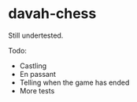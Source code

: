 # davah-chess

Still undertested.

Todo:

* Castling
* En passant
* Telling when the game has ended
* More tests
